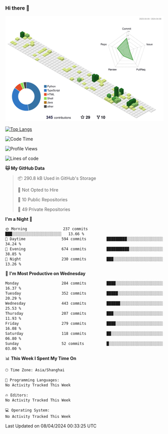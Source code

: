 ### Hi there 👋

![](./profile-3d-contrib/profile-green-animate.svg)

 

[![Top Langs](https://github-readme-stats.vercel.app/api/top-langs/?username=fly2tomato)](https://github.com/anuraghazra/github-readme-stats)


 

<!--START_SECTION:waka-->
![Code Time](http://img.shields.io/badge/Code%20Time-5%20hrs%2042%20mins-blue)

![Profile Views](http://img.shields.io/badge/Profile%20Views-3-blue)

![Lines of code](https://img.shields.io/badge/From%20Hello%20World%20I%27ve%20Written-511.0%20thousand%20lines%20of%20code-blue)

**🐱 My GitHub Data** 

> 📦 290.8 kB Used in GitHub's Storage 
 > 
> 🚫 Not Opted to Hire
 > 
> 📜 10 Public Repositories 
 > 
> 🔑 49 Private Repositories 
 > 
**I'm a Night 🦉** 

```text
🌞 Morning                237 commits         ███░░░░░░░░░░░░░░░░░░░░░░   13.66 % 
🌆 Daytime                594 commits         █████████░░░░░░░░░░░░░░░░   34.24 % 
🌃 Evening                674 commits         ██████████░░░░░░░░░░░░░░░   38.85 % 
🌙 Night                  230 commits         ███░░░░░░░░░░░░░░░░░░░░░░   13.26 % 
```
📅 **I'm Most Productive on Wednesday** 

```text
Monday                   284 commits         ████░░░░░░░░░░░░░░░░░░░░░   16.37 % 
Tuesday                  352 commits         █████░░░░░░░░░░░░░░░░░░░░   20.29 % 
Wednesday                443 commits         ██████░░░░░░░░░░░░░░░░░░░   25.53 % 
Thursday                 207 commits         ███░░░░░░░░░░░░░░░░░░░░░░   11.93 % 
Friday                   279 commits         ████░░░░░░░░░░░░░░░░░░░░░   16.08 % 
Saturday                 118 commits         ██░░░░░░░░░░░░░░░░░░░░░░░   06.80 % 
Sunday                   52 commits          █░░░░░░░░░░░░░░░░░░░░░░░░   03.00 % 
```


📊 **This Week I Spent My Time On** 

```text
🕑︎ Time Zone: Asia/Shanghai

💬 Programming Languages: 
No Activity Tracked This Week

🔥 Editors: 
No Activity Tracked This Week

💻 Operating System: 
No Activity Tracked This Week
```


 Last Updated on 08/04/2024 00:33:25 UTC
<!--END_SECTION:waka-->
